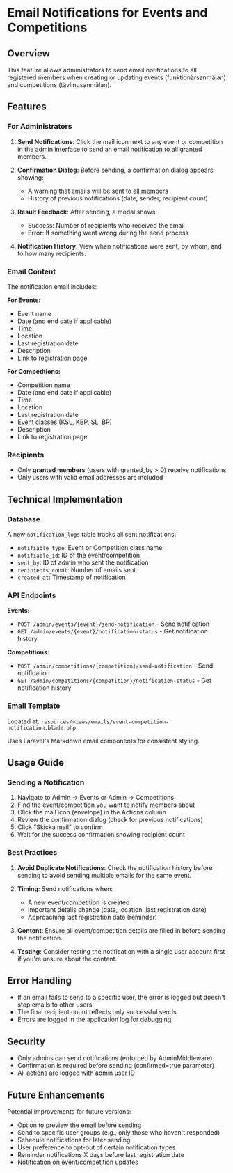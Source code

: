 # Email Notifications for Events and Competitions

## Overview

This feature allows administrators to send email notifications to all registered members when creating or updating events (funktionärsanmälan) and competitions (tävlingsanmälan).

## Features

### For Administrators

1. **Send Notifications**: Click the mail icon next to any event or competition in the admin interface to send an email notification to all granted members.

2. **Confirmation Dialog**: Before sending, a confirmation dialog appears showing:
   - A warning that emails will be sent to all members
   - History of previous notifications (date, sender, recipient count)

3. **Result Feedback**: After sending, a modal shows:
   - Success: Number of recipients who received the email
   - Error: If something went wrong during the send process

4. **Notification History**: View when notifications were sent, by whom, and to how many recipients.

### Email Content

The notification email includes:

**For Events:**
- Event name
- Date (and end date if applicable)
- Time
- Location
- Last registration date
- Description
- Link to registration page

**For Competitions:**
- Competition name
- Date (and end date if applicable)
- Time
- Location
- Last registration date
- Event classes (KSL, KBP, SL, BP)
- Description
- Link to registration page

### Recipients

- Only **granted members** (users with granted_by > 0) receive notifications
- Only users with valid email addresses are included

## Technical Implementation

### Database

A new `notification_logs` table tracks all sent notifications:
- `notifiable_type`: Event or Competition class name
- `notifiable_id`: ID of the event/competition
- `sent_by`: ID of admin who sent the notification
- `recipients_count`: Number of emails sent
- `created_at`: Timestamp of notification

### API Endpoints

**Events:**
- `POST /admin/events/{event}/send-notification` - Send notification
- `GET /admin/events/{event}/notification-status` - Get notification history

**Competitions:**
- `POST /admin/competitions/{competition}/send-notification` - Send notification
- `GET /admin/competitions/{competition}/notification-status` - Get notification history

### Email Template

Located at: `resources/views/emails/event-competition-notification.blade.php`

Uses Laravel's Markdown email components for consistent styling.

## Usage Guide

### Sending a Notification

1. Navigate to Admin → Events or Admin → Competitions
2. Find the event/competition you want to notify members about
3. Click the mail icon (envelope) in the Actions column
4. Review the confirmation dialog (check for previous notifications)
5. Click "Skicka mail" to confirm
6. Wait for the success confirmation showing recipient count

### Best Practices

1. **Avoid Duplicate Notifications**: Check the notification history before sending to avoid sending multiple emails for the same event.

2. **Timing**: Send notifications when:
   - A new event/competition is created
   - Important details change (date, location, last registration date)
   - Approaching last registration date (reminder)

3. **Content**: Ensure all event/competition details are filled in before sending the notification.

4. **Testing**: Consider testing the notification with a single user account first if you're unsure about the content.

## Error Handling

- If an email fails to send to a specific user, the error is logged but doesn't stop emails to other users
- The final recipient count reflects only successful sends
- Errors are logged in the application log for debugging

## Security

- Only admins can send notifications (enforced by AdminMiddleware)
- Confirmation is required before sending (confirmed=true parameter)
- All actions are logged with admin user ID

## Future Enhancements

Potential improvements for future versions:

- Option to preview the email before sending
- Send to specific user groups (e.g., only those who haven't responded)
- Schedule notifications for later sending
- User preference to opt-out of certain notification types
- Reminder notifications X days before last registration date
- Notification on event/competition updates
